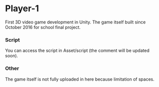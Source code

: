 # Player-1
First 3D video game development in Unity. The game itself built since October 2016 for school final project.

### Script
You can access the script in Asset/script (the comment will be updated soon).

### Other
The game itself is not fully uploaded in here because limitation of spaces.
